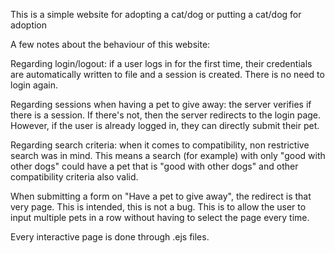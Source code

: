 This is a simple website for adopting a cat/dog or putting a cat/dog for adoption


A few notes about the behaviour of this website:

Regarding login/logout: if a user logs in for the first time, their credentials are automatically written to file and a session is created. There is no need to login again.

Regarding sessions when having a pet to give away: the server verifies if there is a session. If there's not, then the server redirects to the login page. However, if the user is already logged in, they can directly submit their pet.

Regarding search criteria: when it comes to compatibility, non restrictive search was in mind. This means a search (for example) with only "good with other dogs" could have a pet that is "good with other dogs" and other compatibility criteria also valid.

When submitting a form on "Have a pet to give away", the redirect is that very page. This is intended, this is not a bug. This is to allow the user to input multiple pets in a row without having to select the page every time.

Every interactive page is done through .ejs files.
